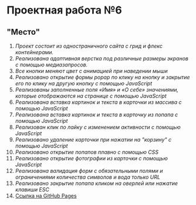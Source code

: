 # Проектная работа №6 
## "Место"
1. *Проект состоит из одностраничного сайта с грид и флекс контейнерами.*
2. *Реализована адаптивная верстка под различные размеры экранов с помощью медиазапросов.*
3. *Все кнопки меняют цвет с анимацией при наведении мыши*
4. *Реализовано открытие формы popap по клику на кнопку и закрытие его по клику на другую кнопку с помощью JavaScript*
5. *Реализованы заполненные поля «Имя» и «О себе» значениями, которые отображаются на странице с помощью JavaScript*
6. *Реализована вставка картинок и текста в карточки из массива с помощью JavaScript*
7. *Реализована вставка картинок и текста в карточку из попапа с помощью JavaScript*
8. *Реализован клик по лайку с изменением активности с помощью JavaScript*
9. *Реализовано удаление карточки при нажатии на "корзину" с помощью JavaScript*
10. *Реализовано открытие попапов плавно с помощью CSS*
11. *Реализовано открытие фотографии из карточки с помощью JavaScript*
12. *Реализована валидация форм с обязательными полями и ограничениями количества символов и вода только URL*
13. *Реализовано закрытие попапа кликом на оверлей или нажатие клавиши ESC*
12. [Ссылка на GitHub Pages](https://sergeykhudich.github.io/mesto/)